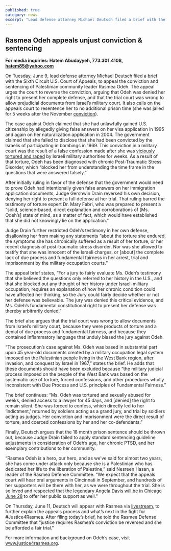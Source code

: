 ```yaml
---
published: true
category: news
excerpt: "Lead defense attorney Michael Deutsch filed a brief with the Sixth Circuit U.S. Court of Appeals to appeal the conviction and sentencing of Palestinian community leader Rasmea Odeh. The appeal urges the court to reverse the conviction, arguing that Odeh was denied her right to present her complete defense, and that the trial court was wrong to allow prejudicial documents from Israel’s military court.\""
---
```


## Rasmea Odeh appeals unjust conviction & sentencing

**For media inquiries: Hatem Abudayyeh, 773.301.4108, [hatem85@yahoo.com](mailto:hatem85@yahoo.com)**

On Tuesday, June 9, lead defense attorney Michael Deutsch filed a [brief](http://www.stopfbi.net/sites/default/files/appellantbrief.pdf) with the Sixth Circuit U.S. Court of Appeals, to appeal the conviction and sentencing of Palestinian community leader Rasmea Odeh. The appeal urges the court to reverse the conviction, arguing that Odeh was denied her right to present her complete defense, and that the trial court was wrong to allow prejudicial documents from Israel’s military court. It also calls on the appeals court to resentence her to no additional prison time (she was jailed for 5 weeks after the November [conviction](http://justice4rasmea.org/news/2014/11/10/rasmea-found-guilty/)).

The case against Odeh claimed that she had unlawfully gained U.S. citizenship by allegedly giving false answers on her visa application in 1995 and again on her naturalization application in 2004. The government claimed that she failed to disclose that she had been convicted by the Israelis of participating in bombings in 1969. This conviction in a military court was the result of a false confession made after she was [viciously tortured and raped](http://thehill.com/blogs/pundits-blog/international/208699-why-is-obamas-doj-prosecuting-a-torture-victim) by Israeli military authorities for weeks. As a result of that torture, Odeh has been diagnosed with chronic Post-Traumatic Stress Disorder, which “blocked her from understanding the time frame in the questions that were answered falsely.”

After initially ruling in favor of the defense that the government would need to prove Odeh had intentionally given false answers on her immigration application documents, Judge Gershwin Drain reversed his own decision, denying her right to present a full defense at her trial. That ruling barred the testimony of torture expert Dr. Mary Fabri, who was prepared to present a “solid, science-based, direct explanation and corroborations of [Ms. Odeh’s] state of mind, as a matter of fact, which would have established that she did not knowingly lie on the application.”

Judge Drain further restricted Odeh’s testimony in her own defense, disallowing her from making any statements “about the torture she endured, the symptoms she has chronically suffered as a result of her torture, or her recent diagnosis of post-traumatic stress disorder. Nor was she allowed to testify that she was innocent of the Israeli charges, or [about] the complete lack of due process and fundamental fairness in her arrest, trial and imprisonment by the military occupation courts.” 

The appeal brief states, “For a jury to fairly evaluate Ms. Odeh’s testimony that she believed the questions only referred to her history in the U.S., and that she blocked out any thought of her history under Israeli military occupation, requires an explanation of how her chronic condition could have affected her thinking, so the Jury could fairly decide whether or not her defense was believable. The jury was denied this critical evidence, and Ms. Odeh’s fundamental constitutional right to present her defense was thereby arbitrarily denied.”

The brief also argues that the trial court was wrong to allow documents from Israel’s military court, because they were products of torture and a denial of due process and fundamental fairness, and because they contained inflammatory language that unduly biased the jury against Odeh.

“The prosecution’s case against Ms. Odeh was based in substantial part upon 45 year-old documents created by a military occupation legal system imposed on the Palestinian people living in the West Bank region, after invasion, and conquest by Israel in 1967,” states the brief. He adds that these documents should have been excluded because “the military judicial process imposed on the people of the West Bank was based on the systematic use of torture, forced confessions, and other procedures wholly inconsistent with Due Process and U.S. principles of Fundamental Fairness.” 

The brief continues: “Ms. Odeh was tortured and sexually abused for weeks, denied access to a lawyer for 45 days, and [denied] the right to remain silent. She was forced to confess, which directly led to her ‘indictment,’ returned by soldiers acting as a grand jury, and trial by soldiers acting as judges. Her conviction and imprisonment were the direct result of torture, and coerced confessions by her and her co-defendants.”

Finally, Deutsch argues that the 18 month prison sentence should be thrown out, because Judge Drain failed to apply standard sentencing guideline adjustments in consideration of Odeh’s age, her chronic PTSD, and her exemplary contributions to her community.  

“Rasmea Odeh is a hero, our hero, and as we’ve said for almost two years, she has come under attack only because she is a Palestinian who has dedicated her life to the liberation of Palestine,” said Nesreen Hasan, a leader of the Rasmea Defense Committee. “We expect that the appeals court will hear oral arguments in Cincinnati in September, and hundreds of her supporters will be there with her, as we were throughout the trial. She is so loved and respected that the [legendary Angela Davis will be in Chicago June 28](http://justice4rasmea.org/events/2015/06/28/freedom-beyond-occupation-and-incarceration/) to offer her public support as well.” 

On Thursday, June 11, Deutsch will appear with Rasmea via [livestream](http://uspcn.org/2015/06/03/june-11th-live-stream-legal-update-with-deutsch-rasmea/), to further explain the appeals process and what’s next in the fight for #Justice4Rasmea. After filing today’s brief, he told the Rasmea Defense Committee that “justice requires Rasmea’s conviction be reversed and she be afforded a fair trial.”

For more information and background on Odeh’s case, visit www.justice4rasmea.org. 